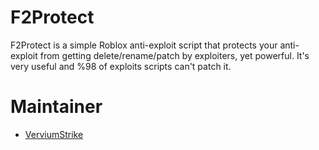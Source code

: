 # F2Protect
F2Protect is a simple Roblox anti-exploit script that protects your anti-exploit from getting delete/rename/patch by exploiters, yet powerful. It's very useful and %98 of exploits scripts can't patch it.

# Maintainer

 - [VerviumStrike](https://github.com/VerviumStrike)

